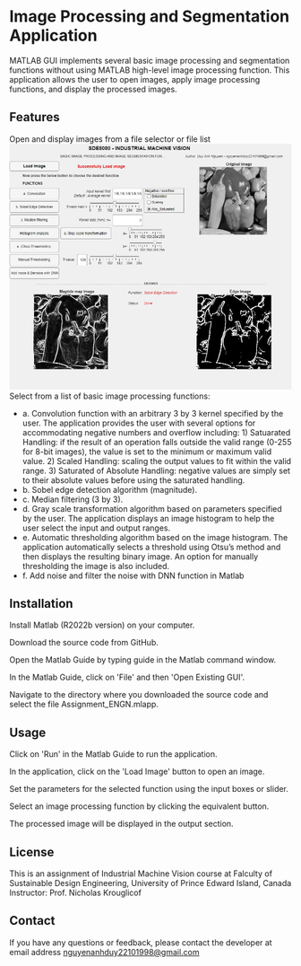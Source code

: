 # Image Processing and Segmentation Application
MATLAB GUI implements several basic image processing and segmentation functions without using MATLAB high-level image processing function.
This application allows the user to open images, apply image processing functions, and display the processed images.

## Features
Open and display images from a file selector or file list
![Example Image](./sobel.jpg "Example Image")
Select from a list of basic image processing functions:
* a. Convolution function with an arbitrary 3 by 3 kernel specified by the user. The application provides the user with several options for accommodating negative numbers and overflow including: 1) Satuarated Handling:  if the result of an operation falls outside the valid range (0-255 for 8-bit images), the value is set to the minimum or maximum valid value. 2) Scaled Handling: scaling the output values to fit within the valid range. 3) Saturated of Absolute Handling: negative values are simply set to their absolute values before using the saturated handling.
* b. Sobel edge detection algorithm (magnitude). 
* c. Median filtering (3 by 3).
* d. Gray scale transformation algorithm based on parameters specified by the user. The application displays an image histogram to help the user select the input and output ranges.
* e. Automatic thresholding algorithm based on the image histogram. The application automatically selects a threshold using Otsu’s method and then displays the resulting binary image. An option for manually thresholding the image is also included.
* f. Add noise and filter the noise with DNN function in Matlab

## Installation
Install Matlab (R2022b version) on your computer.

Download the source code from GitHub.

Open the Matlab Guide by typing guide in the Matlab command window.

In the Matlab Guide, click on 'File' and then 'Open Existing GUI'.

Navigate to the directory where you downloaded the source code and select the file Assignment_ENGN.mlapp.

## Usage
Click on 'Run' in the Matlab Guide to run the application.

In the application, click on the 'Load Image' button to open an image.

Set the parameters for the selected function using the input boxes or slider.

Select an image processing function by clicking the equivalent button.

The processed image will be displayed in the output section.

## License
This is an assignment of Industrial Machine Vision course at Falculty of Sustainable Design Engineering, University of Prince Edward Island, Canada
Instructor: Prof. Nicholas Krouglicof
## Contact
If you have any questions or feedback, please contact the developer at email address nguyenanhduy22101998@gmail.com
